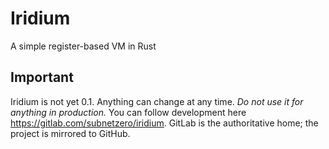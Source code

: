 # Iridium
A simple register-based VM in Rust

## Important
Iridium is not yet 0.1. Anything can change at any time. *Do not use it for anything in production.* You can follow development here https://gitlab.com/subnetzero/iridium. GitLab is the authoritative home; the project is mirrored to GitHub.
